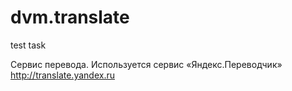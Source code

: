# dvm.translate
test task

Сервис перевода.
Используется сервис «Яндекс.Переводчик» http://translate.yandex.ru
